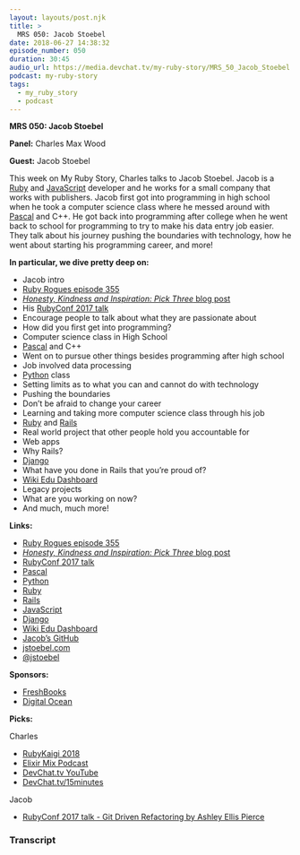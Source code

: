 ```yaml
---
layout: layouts/post.njk
title: >
  MRS 050: Jacob Stoebel
date: 2018-06-27 14:38:32
episode_number: 050
duration: 30:45
audio_url: https://media.devchat.tv/my-ruby-story/MRS_50_Jacob_Stoebel.mp3
podcast: my-ruby-story
tags:
  - my_ruby_story
  - podcast
---
```


**MRS 050: Jacob Stoebel**

**Panel:** Charles Max Wood

**Guest:** Jacob Stoebel

This week on My Ruby Story, Charles talks to Jacob Stoebel. Jacob is a [Ruby](https://www.ruby-lang.org/en/) and [JavaScript](https://www.javascript.com/) developer and he works for a small company that works with publishers. Jacob first got into programming in high school when he took a computer science class where he messed around with [Pascal](https://www.pascal-programming.info/index.php) and C++. He got back into programming after college when he went back to school for programming to try to make his data entry job easier. They talk about his journey pushing the boundaries with technology, how he went about starting his programming career, and more!

**In particular, we dive pretty deep on:**

- Jacob intro
- [Ruby Rogues episode 355](https://devchat.tv/ruby-rogues/rr-355-code-reviews-with-jacob-stoebel)
- [_Honesty, Kindness and Inspiration: Pick Three_ blog post](https://www.jstoebel.com/honesty-kindness-and-inspiration-pick-three/)
- His [RubyConf 2017 talk](https://www.youtube.com/watch?v=hP_2XKYia9I)
- Encourage people to talk about what they are passionate about
- How did you first get into programming?
- Computer science class in High School
- [Pascal](https://www.pascal-programming.info/index.php) and C++
- Went on to pursue other things besides programming after high school
- Job involved data processing
- [Python](https://www.python.org/) class
- Setting limits as to what you can and cannot do with technology
- Pushing the boundaries
- Don’t be afraid to change your career
- Learning and taking more computer science class through his job
- [Ruby](https://www.ruby-lang.org/en/) and [Rails](https://rubyonrails.org/)
- Real world project that other people hold you accountable for
- Web apps
- Why Rails?
- [Django](https://www.djangoproject.com/)
- What have you done in Rails that you’re proud of?
- [Wiki Edu Dashboard](https://dashboard.wikiedu.org/)
- Legacy projects
- What are you working on now?
- And much, much more!

**Links:**

- [Ruby Rogues episode 355](https://devchat.tv/ruby-rogues/rr-355-code-reviews-with-jacob-stoebel)
- [_Honesty, Kindness and Inspiration: Pick Three_ blog post](https://www.jstoebel.com/honesty-kindness-and-inspiration-pick-three/)
- [RubyConf 2017 talk](https://www.youtube.com/watch?v=hP_2XKYia9I)
- [Pascal](https://www.pascal-programming.info/index.php)
- [Python](https://www.python.org/)
- [Ruby](https://www.ruby-lang.org/en/)
- [Rails](https://rubyonrails.org/)
- [JavaScript](https://www.javascript.com/)
- [Django](https://www.djangoproject.com/)
- [Wiki Edu Dashboard](https://dashboard.wikiedu.org/)
- [Jacob’s GitHub](https://github.com/jstoebel?tab=overview&from=2015-12-01&to=2015-12-31)
- [jstoebel.com](https://www.jstoebel.com/)
- [@jstoebel](https://twitter.com/jstoebel?lang=en)

**Sponsors:**

- [FreshBooks](https://www.freshbooks.com/invoice?ref=11731&utm_source=pbm&utm_medium=affiliate-program&utm_influencer=419364&utm_campaign=podcast-influencers)
- [Digital Ocean](https://www.digitalocean.com/)

**Picks:**

Charles

- [RubyKaigi 2018](https://rubykaigi.org/2018)
- [Elixir Mix Podcast](https://devchat.tv/elixir-mix)
- [DevChat.tv YouTube](https://www.youtube.com/c/devchattv)
- [DevChat.tv/15minutes](https://meetme.so/devchatlistener)

Jacob

- [RubyConf 2017 talk - Git Driven Refactoring by Ashley Ellis Pierce](https://www.youtube.com/watch?v=3OgbQOsW61Y)

### Transcript
